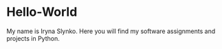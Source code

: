# Hello-World
My name is Iryna Slynko. Here you will find my software assignments and projects in Python.
